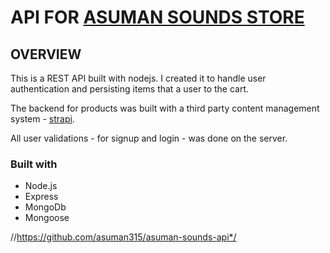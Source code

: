 # API FOR [ASUMAN SOUNDS STORE]('https://asmn-grocery-store.netlify.app)

## OVERVIEW
 This is a REST API built with nodejs. I created it to handle user authentication and persisting items that a user to the cart.

 The backend for products was built with a third party content management system - [strapi](https://strapi.io/).

 All user validations - for signup and login - was done on the server.

 ### Built with
 - Node.js
 - Express
 - MongoDb
 - Mongoose

 //https://github.com/asuman315/asuman-sounds-api*/